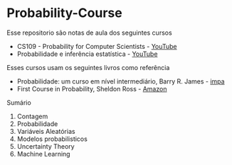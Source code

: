# Probability-Course

Esse repositorio são notas de aula dos seguintes cursos
- CS109 - Probability for Computer Scientists - [YouTube](https://www.youtube.com/playlist?list=PLoROMvodv4rOpr_A7B9SriE_iZmkanvUg)
- Probabilidade e inferência estatística - [YouTube](https://www.youtube.com/playlist?list=PL5Dg8nFln2eVsLUFxlYqjKh4Ps5nW2j1W)

Esses cursos usam os seguintes livros como referência
- Probabilidade: um curso em nível intermediário, Barry R. James - [impa](https://impa.br/page-livros/probabilidade-um-curso-em-nivel-intermediario/)
- First Course in Probability, Sheldon Ross - [Amazon](https://www.amazon.com.br/First-Course-Probability-Global/dp/1292269200/ref=sr_1_3?__mk_pt_BR=%C3%85M%C3%85%C5%BD%C3%95%C3%91&crid=1WOVIVKG7C9T4&dib=eyJ2IjoiMSJ9.DcLvN-CuzsAcWclz9NCtN7ZWhlxKOjcuUV9YaryG9mihniYW9Gyr3ySERE-WVfp3rERmxlAC5j_ybkkJfU8ocWNT57h7fe9QfeMpfk4uKPzh6YD9MICPnlD7ZSsXByaOQFwc3FLKbvhqSmNvKw6hkyGYZ9DZLGKnrCyUjoNM77Oxwegall0tuupwonulAQyn2KIf48qrl_LsV-bloZ0PkfWGvTmHs968erc4wcV7QiQ.XsaJ2_z12GerxSrSKEj3glww6zeDS3PfIKSGxGP3B4M&dib_tag=se&keywords=sheldon+ross&qid=1737637612&s=books&sprefix=sheldon+ross%2Cstripbooks%2C176&sr=1-3&ufe=app_do%3Aamzn1.fos.fcd6d665-32ba-4479-9f21-b774e276a678)

Sumário
1. Contagem
2. Probabilidade
3. Variáveis Aleatórias
5. Modelos probabilisticos
6. Uncertainty Theory
7. Machine Learning
